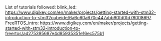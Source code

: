 List of tutorials followed:
blink_led: https://www.digikey.com/en/maker/projects/getting-started-with-stm32-introduction-to-stm32cubeide/6a6c60a670c447abb90fd0fd78008697 
FreeRTOS_intro: https://www.digikey.com/en/maker/projects/getting-started-with-stm32-introduction-to-freertos/ad275395687e4d85935351e16ec575b1
